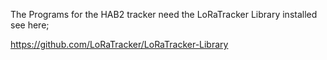 The Programs for the HAB2 tracker need the LoRaTracker Library installed see here;

https://github.com/LoRaTracker/LoRaTracker-Library